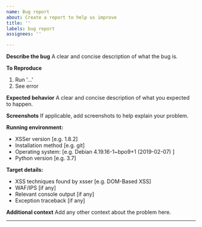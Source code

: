 ```yaml
---
name: Bug report
about: Create a report to help us improve
title: ''
labels: bug report
assignees: ''

---
```


**Describe the bug**
A clear and concise description of what the bug is.

**To Reproduce**
1. Run '...'
2. See error

**Expected behavior**
A clear and concise description of what you expected to happen.

**Screenshots**
If applicable, add screenshots to help explain your problem.

**Running environment:**
 - XSSer version [e.g. 1.8.2]
 - Installation method [e.g. git]
 - Operating system: [e.g. Debian 4.19.16-1~bpo9+1 (2019-02-07) ]
 - Python version [e.g. 3.7]

**Target details:**
 - XSS techniques found by xsser [e.g. DOM-Based XSS]
 - WAF/IPS [if any]
 - Relevant console output [if any]
 - Exception traceback [if any]

**Additional context**
Add any other context about the problem here.

---
